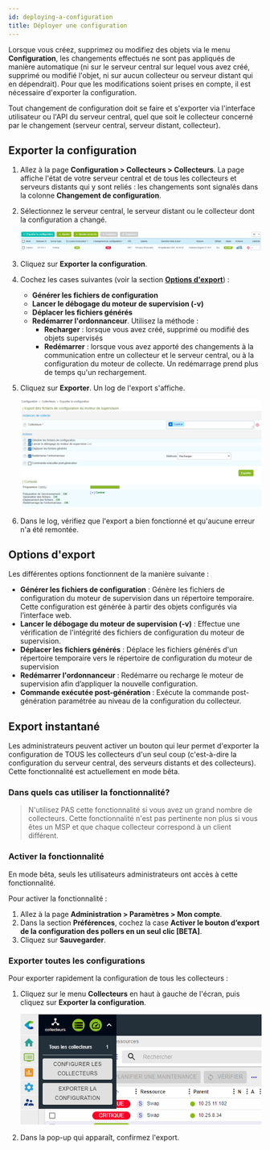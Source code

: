```yaml
---
id: deploying-a-configuration
title: Déployer une configuration
---
```


Lorsque vous créez, supprimez ou modifiez des objets via le menu
**Configuration**, les changements effectués ne sont pas appliqués de manière
automatique (ni sur le serveur central sur lequel vous avez créé, supprimé ou modifié l'objet, ni sur aucun collecteur ou serveur distant qui en dépendrait). Pour que les modifications soient prises en compte, il est nécessaire d'exporter la configuration.

Tout changement de configuration doit se faire et s'exporter via l'interface utilisateur ou l'API du serveur central, quel que soit le collecteur concerné par le changement (serveur central, serveur distant, collecteur).

## Exporter la configuration

1.  Allez à la page **Configuration > Collecteurs > Collecteurs**. La page affiche l'état de votre serveur central et de tous les collecteurs et serveurs distants qui y sont reliés : les changements sont signalés dans la colonne **Changement de configuration**. 

2.  Sélectionnez le serveur central, le serveur distant ou le collecteur dont la configuration a changé.

    ![image](../../assets/monitoring/monitoring-servers/export_conf.png)

3.  Cliquez sur **Exporter la configuration**.

4.  Cochez les cases suivantes (voir la section [**Options d'export**](#options-dexport)) :
    - **Générer les fichiers de configuration**
    - **Lancer le débogage du moteur de supervision (-v)**
    - **Déplacer les fichiers générés**
    - **Redémarrer l'ordonnanceur**. Utilisez la méthode : 
      - **Recharger** : lorsque vous avez créé, supprimé ou modifié des objets supervisés
      - **Redémarrer** : lorsque vous avez apporté des changements à la communication entre un collecteur et le serveur central, ou à la configuration du moteur de collecte. Un redémarrage prend plus de temps qu'un rechargement.

5.  Cliquez sur **Exporter**. Un log de l'export s'affiche.

    ![image](../../assets/monitoring/monitoring-servers/export_conf_done.png)

6. Dans le log, vérifiez que l'export a bien fonctionné et qu'aucune erreur n'a été remontée.

## Options d'export

Les différentes options fonctionnent de la manière suivante :

  - **Générer les fichiers de configuration** : Génère les fichiers de
    configuration du moteur de supervision dans un répertoire temporaire. Cette
    configuration est générée à partir des objets configurés via l’interface web.
  - **Lancer le débogage du moteur de supervision (-v)** : Effectue une vérification de l'intégrité des fichiers de configuration du moteur de supervision.
  - **Déplacer les fichiers générés** : Déplace les fichiers générés d'un répertoire temporaire vers le répertoire de configuration du moteur de supervision
  - **Redémarrer l'ordonnanceur** : Redémarre ou recharge le moteur de supervision afin d’appliquer
    la nouvelle configuration.
  - **Commande exécutée post-génération** : Exécute la commande post-génération
    paramétrée au niveau de la configuration du collecteur.

## Export instantané

Les administrateurs peuvent activer un bouton qui leur permet d'exporter la configuration de TOUS les collecteurs d'un seul coup (c'est-à-dire la configuration du serveur central, des serveurs distants et des collecteurs). Cette fonctionnalité est actuellement en mode bêta.

### Dans quels cas utiliser la fonctionnalité?

> N'utilisez PAS cette fonctionnalité si vous avez un grand nombre de collecteurs. Cette fonctionnalité n'est pas pertinente non plus si vous êtes un MSP et que chaque collecteur correspond à un client différent.

### Activer la fonctionnalité

En mode bêta, seuls les utilisateurs administrateurs ont accès à cette fonctionnalité. 

Pour activer la fonctionnalité :
1. Allez à la page **Administration > Paramètres > Mon compte**.
2. Dans la section **Préférences**, cochez la case **Activer le bouton d’export de la configuration des pollers en un seul clic [BETA]**.
3. Cliquez sur **Sauvegarder**.

### Exporter toutes les configurations

Pour exporter rapidement la configuration de tous les collecteurs :

1. Cliquez sur le menu **Collecteurs** en haut à gauche de l'écran, puis cliquez sur **Exporter la configuration**.

    ![image](../../assets/monitoring/monitoring-servers/export_all_pollers_button.png)

2. Dans la pop-up qui apparaît, confirmez l'export.

